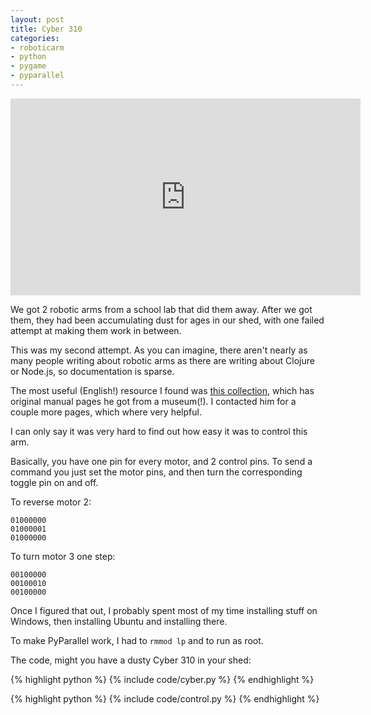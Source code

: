 ```yaml
---
layout: post
title: Cyber 310
categories:
- roboticarm
- python
- pygame
- pyparallel
---
```


<iframe width="560" height="315" src="http://www.youtube.com/embed/mZr161tNlqI" frameborder="0" allowfullscreen="allowfullscreen"> </iframe>

We got 2 robotic arms from a school lab that did them away. After we got them, they had been accumulating dust for ages in our shed, with one failed attempt at making them work in between.

This was my second attempt. As you can imagine, there aren't nearly as many people writing about robotic arms as there are writing about Clojure or Node.js, so documentation is sparse.

The most useful (English!) resource I found was [this collection][1], which has original manual pages he got from a museum(!). I contacted him for a couple more pages, which where very helpful.

I can only say it was very hard to find out how easy it was to control this arm.

Basically, you have one pin for every motor, and 2 control pins. To send a command you just set the motor pins, and then turn the corresponding toggle pin on and off.

To reverse motor 2:

    01000000
    01000001
    01000000

To turn motor 3 one step:

    00100000
    00100010
    00100000

Once I figured that out, I probably spent most of my time installing stuff on Windows, then installing Ubuntu and installing there.

To make PyParallel work, I had to `rmmod lp` and to run as root.

The code, might you have a dusty Cyber 310 in your shed:

{% highlight python %}
{% include code/cyber.py %}
{% endhighlight %}

{% highlight python %}
{% include code/control.py %}
{% endhighlight %}

[1]: http://www.anf.nildram.co.uk/beebcontrol/arms/cyber/documents.html